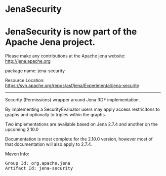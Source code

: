 JenaSecurity
============

JenaSecurity is now part of the Apache Jena project.
====================================================

Please make any contributions at the Apache jena website: http://jena.apache.org

package name: jena-security

Resource Location: https://svn.apache.org/repos/asf/jena/Experimental/jena-security

------

Security (Permissions) wrapper around Jena RDF implementation.

By implementing a SecurityEvaluator users may apply access restricitons to graphs and optionally
to triples within the graphs.

Two implementations are available based on Jena 2.7.4 and another on the upcoming 2.10.0

Documentation is most complete for the 2.10.0 version, however most of that documentation will
also apply to 2.7.4.

Maven Info:
<pre>
Group Id: org.apache.jena
Artifact Id: jena-security
</pre>

